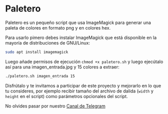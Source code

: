 # Paletero
Paletero es un pequeño script que usa ImageMagick para generar una paleta de colores en formato png y en colores hex.

Para usarlo pimero debes instalar ImageMagick que está disponible en la mayoría de distribuciones de GNU/Linux:
```bash
sudo apt install imagemagick
```

Luego añade permisos de ejecución `chmod +x paletero.sh` y luego ejecútalo así para una imagen_entrada.jpg y 15 colores a extraer:
```bash
./paletero.sh imagen_entrada 15
```

Disfrútalo y te invitamos a participar de este proyecto y mejorarlo en lo que tu consideres, por ejemplo recibir tamaño del archivo de dalida (`width` y `height` en el script) como parámetros opcionales del script.

No olvides pasar por nuestro [Canal de Telegram](https://t.me/salamandradevs)
